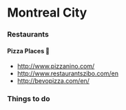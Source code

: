 # Montreal City

### Restaurants
#### Pizza Places :pizza:
 - http://www.pizzanino.com/
 - http://www.restaurantszibo.com/en
 - http://bevopizza.com/en/

### Things to do

